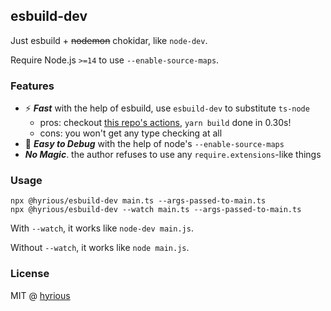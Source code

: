 ## esbuild-dev

Just esbuild + ~~nodemon~~ chokidar, like `node-dev`.

Require Node.js `>=14` to use `--enable-source-maps`.

### Features

- ⚡ **_Fast_** with the help of esbuild, use `esbuild-dev` to substitute `ts-node`
    - pros: checkout [this repo's actions](https://github.com/hyrious/esbuild-dev/actions), `yarn build` done in 0.30s!
    - cons: you won't get any type checking at all
- 🐛 **_Easy to Debug_** with the help of node's `--enable-source-maps`
- **_No Magic_**. the author refuses to use any `require.extensions`-like things

### Usage

```shell-session
npx @hyrious/esbuild-dev main.ts --args-passed-to-main.ts
npx @hyrious/esbuild-dev --watch main.ts --args-passed-to-main.ts
```

With `--watch`, it works like `node-dev main.js`.

Without `--watch`, it works like `node main.js`.

### License

MIT @ [hyrious](https://github.com/hyrious)
